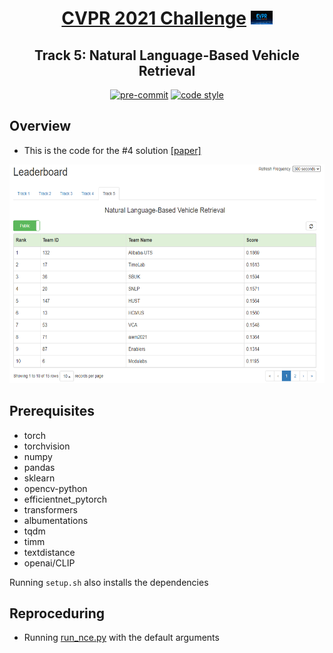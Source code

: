 <div align="center">

# [CVPR 2021 Challenge](https://www.aicitychallenge.org/)  <img src="assets/CVPR.png" alt="CVPR 2021" width="35" height="22">

## Track 5: Natural Language-Based Vehicle Retrieval

[![pre-commit](https://img.shields.io/badge/pre--commit-enabled-brightgreen?logo=pre-commit&logoColor=white)](https://github.com/pre-commit/pre-commit)
[![code style](https://img.shields.io/badge/code%20style-black-000000.svg)](https://github.com/psf/black)

</div>

## Overview

- This is the code for the #4 solution [[paper]](https://openaccess.thecvf.com/content/CVPR2021W/AICity/html/Nguyen_Contrastive_Learning_for_Natural_Language-Based_Vehicle_Retrieval_CVPRW_2021_paper.html)


<div align="center">
<img src="assets/leaderboard.png" alt="Track 4 private leader board" width="600" height="350">
</div>

## Prerequisites

- torch
- torchvision
- numpy
- pandas
- sklearn
- opencv-python
- efficientnet_pytorch
- transformers
- albumentations
- tqdm
- timm
- textdistance
- openai/CLIP

Running `setup.sh` also installs the dependencies

## Reproceduring

- Running [run_nce.py](src/run_nce.py) with the default arguments

